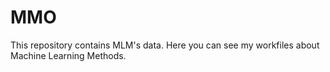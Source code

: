 # MMO
This repository contains MLM's data.
Here you can see my workfiles about Machine Learning Methods.
